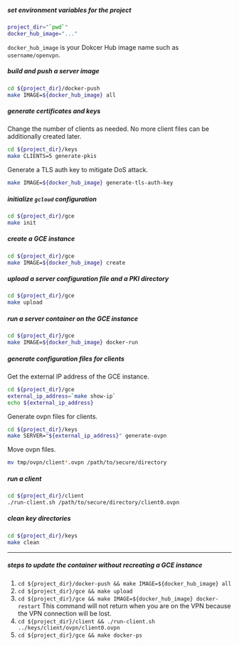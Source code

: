 ##### set environment variables for the project

```bash
project_dir="`pwd`"
docker_hub_image="..."
```

`docker_hub_image` is your Dokcer Hub image name such as `username/openvpn`.

##### build and push a server image

```bash
cd ${project_dir}/docker-push
make IMAGE=${docker_hub_image} all
```

##### generate certificates and keys

Change the number of clients as needed.
No more client files can be additionally created later.

```bash
cd ${project_dir}/keys
make CLIENTS=5 generate-pkis
```

Generate a TLS auth key to mitigate DoS attack.
```bash
make IMAGE=${docker_hub_image} generate-tls-auth-key
```

##### initialize `gcloud` configuration

```bash
cd ${project_dir}/gce
make init
```

##### create a GCE instance

```bash
cd ${project_dir}/gce
make IMAGE=${docker_hub_image} create
```

##### upload a server configuration file and a PKI directory

```bash
cd ${project_dir}/gce
make upload
```

##### run a server container on the GCE instance

```bash
cd ${project_dir}/gce
make IMAGE=${docker_hub_image} docker-run
```

##### generate configuration files for clients

Get the external IP address of the GCE instance.
```bash
cd ${project_dir}/gce
external_ip_address=`make show-ip`
echo ${external_ip_address}
```

Generate ovpn files for clients.

```bash
cd ${project_dir}/keys
make SERVER="${external_ip_address}" generate-ovpn
```

Move ovpn files.

```bash
mv tmp/ovpn/client*.ovpn /path/to/secure/directory
```

##### run a client

```bash
cd ${project_dir}/client
./run-client.sh /path/to/secure/directory/client0.ovpn
```

##### clean key directories

```bash
cd ${project_dir}/keys
make clean
```

----

##### steps to update the container without recreating a GCE instance

1. `cd ${project_dir}/docker-push && make IMAGE=${docker_hub_image} all`
1. `cd ${project_dir}/gce && make upload`
1. `cd ${project_dir}/gce && make IMAGE=${docker_hub_image} docker-restart`
This command will not return when you are on the VPN
because the VPN connection will be lost.
1. `cd ${project_dir}/client && ./run-client.sh ../keys/client/ovpn/client0.ovpn`
1. `cd ${project_dir}/gce && make docker-ps`
